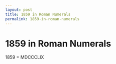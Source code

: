 ```yaml
---
layout: post
title: 1859 in Roman Numerals
permalink: 1859-in-roman-numerals
---
```


# 1859 in Roman Numerals

1859 = MDCCCLIX
